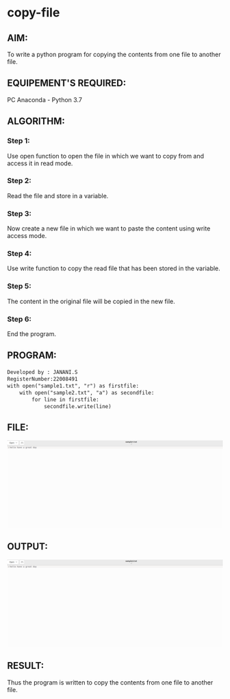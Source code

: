 # copy-file
## AIM:
To write a python program for copying the contents from one file to another file.
## EQUIPEMENT'S REQUIRED: 
PC
Anaconda - Python 3.7
## ALGORITHM: 
### Step 1:
Use open function to open the file in which we want to copy from and access it in read mode.

### Step 2: 
 Read the file and store in a variable.

### Step 3: 
Now create a new file in which we want to paste the content using write access mode.
### Step 4:  
Use write function to copy the read file that has been stored in the variable.
### Step 5: 
The content in the original file will be copied in the new file.
### Step 6: 
End the program.
## PROGRAM:
```
Developed by : JANANI.S
RegisterNumber:22008491
with open("sample1.txt", "r") as firstfile:
    with open("sample2.txt", "a") as secondfile:
        for line in firstfile:
            secondfile.write(line)
```            
## FILE:
![FILE](sample1.png)
## OUTPUT:
![OUTPUT](sample2.png)
## RESULT:
Thus the program is written to copy the contents from one file to another file.
